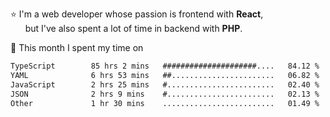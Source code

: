 ⭐ I'm a web developer whose passion is frontend with <b>React</b>,<br/>
&nbsp; &nbsp; &nbsp; but I've also spent a lot of time in backend with <b>PHP</b>.

📅 This month I spent my time on

<!--START_SECTION:waka-->

```txt
TypeScript        85 hrs 2 mins   #####################....   84.12 %
YAML              6 hrs 53 mins   ##.......................   06.82 %
JavaScript        2 hrs 25 mins   #........................   02.40 %
JSON              2 hrs 9 mins    #........................   02.13 %
Other             1 hr 30 mins    .........................   01.49 %
```

<!--END_SECTION:waka-->
